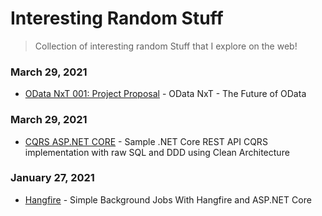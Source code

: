 # Interesting Random Stuff
> Collection of interesting random Stuff that I explore on the web!

### March 29, 2021
- [OData NxT 001: Project Proposal](https://www.youtube.com/watch?v=l024p4_3q2c) - OData NxT - The Future of OData

### March 29, 2021
- [CQRS ASP.NET CORE](https://github.com/kgrzybek/sample-dotnet-core-cqrs-api) - Sample .NET Core REST API CQRS implementation with raw SQL and DDD using Clean Architecture
### January 27, 2021
- [Hangfire](https://jonhilton.net/simple-background-jobs-with-hangfire-and-aspnet-core/) - Simple Background Jobs With Hangfire and ASP.NET Core

